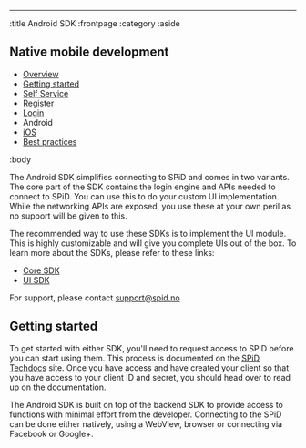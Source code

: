 --------------------------------------------------------------------------------
:title Android SDK
:frontpage
:category
:aside

## Native mobile development

- [Overview](/mobile/overview/)
- [Getting started](/mobile/mobile-development/)
- [Self Service](/mobile/selfservice/)
- [Register](/mobile/register/)
- [Login](/mobile/login/)
- Android
- [iOS](/sdks/ios/)
- [Best practices](/mobile/best-practices/)

:body

The Android SDK simplifies connecting to SPiD and comes in two variants. The core part of the SDK contains the login engine and APIs needed to connect to SPiD. You can use this to do your custom UI implementation. While the networking APIs are exposed, you use these at your own peril as no support will be given to this.

The recommended way to use these SDKs is to implement the UI module. This is highly customizable and will give you complete UIs out of the box. To learn more about the SDKs, please refer to these links:

- [Core SDK](https://github.schibsted.io/spt-identity/identity-sdk-android/blob/master/core/README.md)
- [UI SDK](https://github.schibsted.io/spt-identity/identity-sdk-android/blob/master/ui/README.md)

For support, please contact [support@spid.no](mailto:support@spid.no)


## Getting started
To get started with either SDK, you'll need to request access to SPiD before you can start using them. This process is documented on the [SPiD Techdocs](https://techdocs.spid.no/selfservice/access/) site. Once you have access and have created your client so that you have access to your client ID and secret, you should head over to read up on the documentation.



The Android SDK is built on top of the backend SDK to provide access to functions with minimal effort from 
the developer. Connecting to the SPiD can be done either natively, using a WebView, browser or connecting via
Facebook or Google+.
